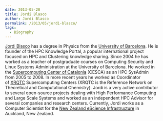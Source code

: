 ```yaml
---
date: 2013-05-20
title: Jordi Blasco
author: Jordi Blasco
permalink: /2013/05/jordi-blasco/
tags:
  - Biography
---
```

[Jordi Blasco][1] has a degree in Physics from the [University of Barcelona][2]. He is founder of the HPC Knowledge Portal, a popular international project focused on HPC and Clustering knowledge sharing. Since 2004 he has worked as a teacher of postgraduate courses on Computing Security and Linux Systems Administration at the University of Barcelona. He worked in the [Supercomputing Center of Catalonia][3] (CESCA) as an HPC SysAdmin from 2005 to 2008. In more recent years he worked as Coordinator of [XRQTC][4] Supercomputing Centers (XRQTC is the Reference Network on Theoretical and Computational Chemistry). Jordi is a very active contributor to several open-source projects dealing with High Performance Computing and Large Scale Systems and worked as an independent HPC Advisor for several companies and research centers. Currently, Jordi works as a Computer Scientist for the [New Zealand eScience Infrastructure][5] in Auckland, New Zealand.

 [1]: http://www.linkedin.com/in/jordiblascopallares
 [2]: http://www.ub.edu/
 [3]: http://www.cesca.cat/
 [4]: http://www.xrqtc.com/
 [5]: http://www.nesi.org.nz/
